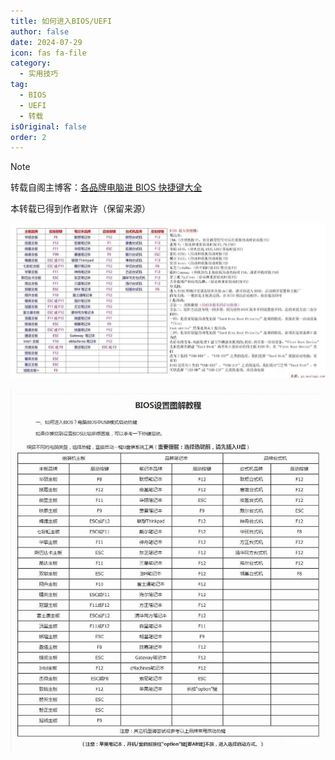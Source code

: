 ```yaml
---
title: 如何进入BIOS/UEFI
author: false
date: 2024-07-29
icon: fas fa-file
category:
  - 实用技巧
tag:
  - BIOS
  - UEFI
  - 转载
isOriginal: false
order: 2
---
```


> [!note]
> 转载自阁主博客：[各品牌电脑进 BIOS 快捷键大全](https://www.mainblog.cn/66.html)
>
> 本转载已得到作者默许（保留来源）

![表1](2_enter_bios\OtEDut.jpg)

![表2](2_enter_bios\OtE4LX.jpg)
